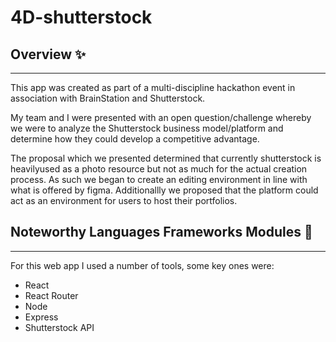 # 4D-shutterstock

## Overview ✨
------

This app was created as part of a multi-discipline hackathon event in association with BrainStation and Shutterstock.

My team and I were presented with an open question/challenge whereby we were to analyze the Shutterstock business model/platform and determine how they could develop a competitive advantage.

The proposal which we presented determined that currently shutterstock is heavilyused as a photo resource but not as much for the actual creation process. As such we began to create an editing environment in line with what is offered by figma. Additionallly we proposed that the platform could act as an environment for users to host their portfolios.

## Noteworthy Languages Frameworks Modules 📁
------
For this web app I used a number of tools, some key ones were:
- React
- React Router  
- Node
- Express
- Shutterstock API
